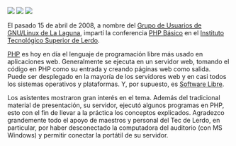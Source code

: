 
<a href="tec-lerdo-php-basico/dsc00285.jpg"><img class="img-responsive" src="tec-lerdo-php-basico/dsc00285-small.jpg"></a> <a href="tec-lerdo-php-basico/dsc00288.jpg"><img class="img-responsive" src="tec-lerdo-php-basico/dsc00288-small.jpg"></a> <a href="tec-lerdo-php-basico/dsc00289.jpg"><img class="img-responsive" src="tec-lerdo-php-basico/dsc00289-small.jpg"></a>

El pasado 15 de abril de 2008, a nombre del [Grupo de Usuarios de GNU/Linux de La Laguna](http://www.gulag.org.mx/), impartí la conferencia [PHP Básico](../presentaciones/php-basico.html) en el [Instituto Tecnológico Superior de Lerdo](http://www.itslerdo.edu.mx/).

[PHP](http://www.php.net) es hoy en día el lenguaje de programación libre más usado en aplicaciones web. Generalmente se ejecuta en un servidor web, tomando el código en PHP como su entrada y creando páginas web como salida. Puede ser desplegado en la mayoría de los servidores web y en casi todos los sistemas operativos y plataformas. Y, por supuesto, es [Software Libre](http://es.wikipedia.org/wiki/Software_libre).

Los asistentes mostraron gran interés en el tema. Además del tradicional material de presentación, su servidor, ejecutó algunos programas en PHP, esto con el fin de llevar a la práctica los conceptos explicados. Agradezco grandemente todo el apoyo de maestros y personal del Tec de Lerdo, en particular, por haber desconectado la computadora del auditorio (con MS Windows) y permitir conectar la portátil de su servidor.
